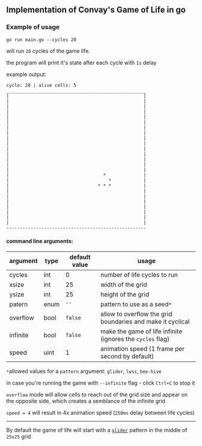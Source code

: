 ## Implementation of Convay's Game of Life in go


### Example of usage
`go run main.go --cycles 20`

will run `20` cycles of the game life. 

the program will print it's state after each cycle with `1s` delay

example output:
```
cycle: 20 | alive cells: 5
____________________________________________________
|                                                  |
|                                                  |
|                                                  |
|                                                  |
|                                                  |
|                                                  |
|                                                  |
|                                                  |
|                                                  |
|                                                  |
|                                                  |
|                                                  |
|                                                  |
|                                                  |
|                                                  |
|                                   *              |
|                                     *            |
|                                 * * *            |
|                                                  |
|                                                  |
|                                                  |
|                                                  |
|                                                  |
|                                                  |
|                                                  |
----------------------------------------------------
```

#### command line arguments:
| argument | type | default value | usage |
| - | - | - | - |
| cycles | int | 0 | number of life cycles to run |
| xsize | int | 25 | width of the grid |
| ysize | int | 25 | height of the grid |
| patern | enum | `''` | pattern to use as a seed`*`|
| overflow | bool | `false` | allow to overflow the grid boundaries and make it cyclical|
| infinite | bool | `false` | make the game of life infinite (ignores the `cycles` flag)|
| speed | uint | 1 | animation speed (1 frame per second by default)|

`*`allowed values for a `pattern` argument: `glider`, `lwss`, `bee-hive`

in case you're running the game with `--infinite` flag - click `Ctrl+C` to stop it

`overflow` mode will allow cells to reach out of the grid size and appear on the opposite side, which creates a semblance of the infinite grid

`speed = 4` will result in 4x animation speed (`250ms` delay between life cycles)

-----
By default the game of life will start with a [`glider`](https://conwaylife.com/wiki/Glider) pattern in the middle of `25x25` grid
